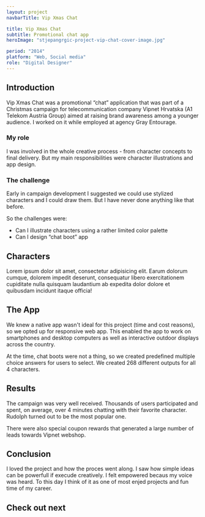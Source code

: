 ```yaml
---
layout: project
navbarTitle: Vip Xmas Chat

title: Vip Xmas Chat
subtitle: Promotional chat app
heroImage: "stjepangrgic-project-vip-chat-cover-image.jpg"

period: "2014"
platform: "Web, Social media"
role: "Digital Designer"
---
```


## Introduction
Vip Xmas Chat was a promotional “chat” application that was part of a Christmas campaign for telecommunication company Vipnet Hrvatska (A1 Telekom Austria Group) aimed at raising brand awareness among a younger audience. I worked on it while employed at agency Gray Entourage.

### My role
I was involved in the whole creative process - from character concepts to final delivery. But my main responsibilities were character illustrations and app design.

### The challenge
Early in campaign development I suggested we could use stylized characters and I could draw them. But I have never done anything like that before.

So the challenges were:
- Can I illustrate characters using a rather limited color palette
- Can I design “chat boot” app

## Characters
Lorem ipsum dolor sit amet, consectetur adipisicing elit. Earum dolorum cumque, dolorem impedit deserunt, consequatur libero exercitationem cupiditate nulla quisquam laudantium ab expedita dolor dolore et quibusdam incidunt itaque officia!

<figure class="project-width">
  <simg name="stjepangrgic-project-vip-chat-character-bozidar.jpg" />
</figure>

<figure class="project-width">
  <simg name="stjepangrgic-project-vip-chat-character-rudolf.jpg" />
</figure>

<figure class="project-width">
  <simg name="stjepangrgic-project-vip-chat-character-santa.jpg" />
</figure>

<figure class="project-width">
  <simg name="stjepangrgic-project-vip-chat-character-elf-girl.jpg" />
</figure>

<figure class="big-img g2-2">
  <simg name="stjepangrgic-project-vip-chat-character-illustrator-lines.jpg" />
</figure>

## The App
We knew a native app wasn't ideal for this project (time and cost reasons), so we opted up for responsive web app. This enabled the app to work on smartphones and desktop computers as well as interactive outdoor displays across the country.

<figure class="project-width">
  <simg name="stjepangrgic-project-vip-chat-app-phones.jpg" />
</figure>

<figure class="project-width">
  <simg name="stjepangrgic-project-vip-chat-app-displays.jpg" />
</figure>

At the time, chat boots were not a thing, so we created predefined multiple choice answers for users to select. We created 268 different outputs for all 4 characters.

<figure class="project-width">
  <simg name="stjepangrgic-project-vip-chat-app-outputs.jpg" />
</figure>

## Results
The campaign was very well received. Thousands of users participated and spent, on average, over 4 minutes chatting with their favorite character. Rudolph turned out to be the most popular one.

There were also special coupon rewards that generated a large number of leads towards Vipnet webshop.

<figure class="project-width">
  <simg name="stjepangrgic-project-vip-chat-coupons.jpg" />
</figure>

<section class="conclusion full-width grid">

## Conclusion
I loved the project and how the proces went along. I saw how simple ideas can be powerfull if execude creatively. I felt empowered becaus my voice was heard.
To this day I think of it as one of most enjed projects and fun time of my career.

## Check out next

<div class="next-project project-width">
  <ProjectCard
    url="/work/share-istria"
    title="Share Istria"
    description="Creative Tourism Campaign"
    bgImage="stjepangrgic-share-istria-card-bgImage.png"
    projectImage="stjepangrgic-share-istria-card-projectImage.png"
    underlinColor="#009FE2"/>
</div>

</section>

<script>
import slink from '@/components/slink.vue'
import simg from '@/components/simg.vue'
// import ProjectHeader from '@/components/ProjectHeader.vue'
import PageHeader from '@/components/PageHeader.vue'
import ProjectHeroSection from '@/components/ProjectHeroSection.vue'
import ProjectCard from '@/components/ProjectCard.vue'
import ProjectInfo from '@/components/ProjectInfo.vue'

export default {
  components: {
    slink,
    // ProjectHeader,
    simg,
    PageHeader,
    ProjectHeroSection,
    ProjectCard,
    ProjectInfo
  }
}
</script>

<style lang="stylus">
.vip-xmass-chat
  --page-header-bgc: #F5F5F5
  --subtitle-color: #E60028
  --content-bgc #F5F5F5
  --conclusion-bg: #EEEEEE

  .big-img
    mix-blend-mode: multiply;
    position: relative;
    img
      object-fit cover
      min-height 300px
    &:after
      content ""
      position: absolute;
      width: 100vw;
      height: 200px;
      bottom: -200px;
      left: 50%
      transform translateX(-50%)
      opacity: 0.3;
      background-image: linear-gradient(180deg, #E4E4E4 0%, #FAFAFA 100%);

</style>
